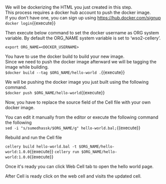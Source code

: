 We will be dockerizing the HTML you just created in this step.  
This process requires a docker hub account to push the docker image.  
If you don’t have one, you can sign up using https://hub.docker.com/signup
`docker login`{{execute}}

Then execute below command to set the docker username as ORG system variable. By default the ORG_NAME system variable is set to ‘wso2-cellery’.

`export ORG_NAME=<DOCKER_USERNAME>`

You have to use the docker build to build your new image.  
Since we need to push the docker image afterward we will be tagging the image while building.  
`$docker build --tag $ORG_NAME/hello-world .`{{execute}}

We will be pushing the docker image you just built using the following command.  
`$docker push $ORG_NAME/hello-world`{{execute}}

Now, you have to replace the source field of the Cell file with your own docker image.

You can edit it manually from the editor or execute the following command the following  
`sed -i "s/sumedhassk/$ORG_NAME/g" hello-world.bal;`{{execute}}

Rebuild and run the Cell file

`cellery build hello-world.bal -t $ORG_NAME/hello-world:1.0.0`{{execute}}
`cellery run $ORG_NAME/hello-world:1.0.0`{{execute}}

Once it's ready you can click Web Cell tab to open the hello world page.

After Cell is ready click on the web cell and visits the updated cell.

